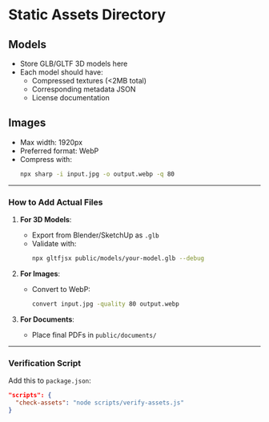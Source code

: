 # Static Assets Directory

## Models
- Store GLB/GLTF 3D models here
- Each model should have:
  - Compressed textures (<2MB total)
  - Corresponding metadata JSON
  - License documentation

## Images
- Max width: 1920px
- Preferred format: WebP
- Compress with:
  ```bash
  npx sharp -i input.jpg -o output.webp -q 80
  ```

---

### **How to Add Actual Files**
1. **For 3D Models**:
   - Export from Blender/SketchUp as `.glb`
   - Validate with:
     ```bash
     npx gltfjsx public/models/your-model.glb --debug
     ```

2. **For Images**:
   - Convert to WebP:
     ```bash
     convert input.jpg -quality 80 output.webp
     ```

3. **For Documents**:
   - Place final PDFs in `public/documents/`

---

### **Verification Script**
Add this to `package.json`:
```json
"scripts": {
  "check-assets": "node scripts/verify-assets.js"
}
